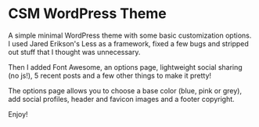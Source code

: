 CSM WordPress Theme
====

A simple minimal WordPress theme with some basic customization options. I used Jared Erikson's Less as a framework, fixed a few bugs and stripped out stuff that I thought was unnecessary. 

Then I added Font Awesome, an options page, lightweight social sharing (no js!), 5 recent posts and a few other things to make it pretty!

The options page allows you to choose a base color (blue, pink or grey), add social profiles, header and favicon images and a footer copyright.

Enjoy!